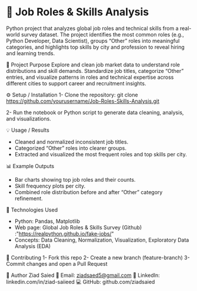 # 🧩 Job Roles & Skills Analysis
Python project that analyzes global job roles and technical skills from a real-world survey dataset. The project identifies the most common roles (e.g., Python Developer, Data Scientist), groups “Other” roles into meaningful categories, and highlights top skills by city and profession to reveal hiring and learning trends.

🎯 Project Purpose
Explore and clean job market data to understand role distributions and skill demands.
Standardize job titles, categorize “Other” entries, and visualize patterns in roles and technical expertise across different cities to support career and recruitment insights.

⚙️ Setup / Installation
1- Clone the repository:
git clone https://github.com/yourusername/Job-Roles-Skills-Analysis.git

2- Run the notebook or Python script to generate data cleaning, analysis, and visualizations.

💡 Usage / Results
- Cleaned and normalized inconsistent job titles.
- Categorized “Other” roles into clearer groups.
- Extracted and visualized the most frequent roles and top skills per city.

📊 Example Outputs
- Bar charts showing top job roles and their counts.
- Skill frequency plots per city.
- Combined role distribution before and after “Other” category refinement.

🧰 Technologies Used
- Python: Pandas, Matplotlib
- Web page: Global Job Roles & Skills Survey (Github) :"https://realpython.github.io/fake-jobs/"
- Concepts: Data Cleaning, Normalization, Visualization, Exploratory Data Analysis (EDA)

🤝 Contributing
1- Fork this repo
2- Create a new branch (feature-branch)
3- Commit changes and open a Pull Request

👤 Author
Ziad Saied
📧 Email: ziadsaed5@gmail.com
🔗 LinkedIn: linkedin.com/in/ziad-saiieed
💻 GitHub: github.com/ziadsaied
